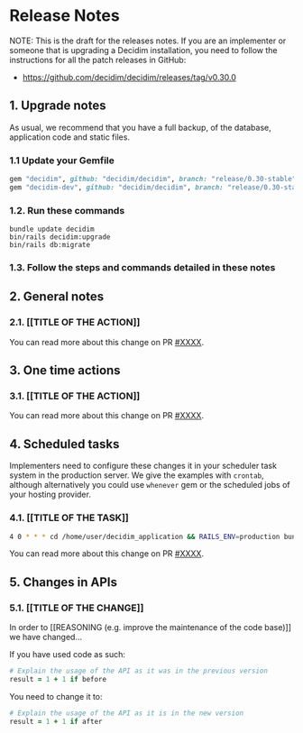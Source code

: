 # Release Notes

NOTE: This is the draft for the releases notes. If you are an implementer or someone that is upgrading a Decidim installation, you need to follow
the instructions for all the patch releases in GitHub:

- https://github.com/decidim/decidim/releases/tag/v0.30.0

## 1. Upgrade notes

As usual, we recommend that you have a full backup, of the database, application code and static files.

### 1.1 Update your Gemfile

```ruby
gem "decidim", github: "decidim/decidim", branch: "release/0.30-stable"
gem "decidim-dev", github: "decidim/decidim", branch: "release/0.30-stable"
```

### 1.2. Run these commands

```console
bundle update decidim
bin/rails decidim:upgrade
bin/rails db:migrate
```

### 1.3. Follow the steps and commands detailed in these notes

## 2. General notes

### 2.1. [[TITLE OF THE ACTION]]

You can read more about this change on PR [\#XXXX](https://github.com/decidim/decidim/pull/XXXX).

## 3. One time actions

### 3.1. [[TITLE OF THE ACTION]]

You can read more about this change on PR [\#XXXX](https://github.com/decidim/decidim/pull/XXXX).

## 4. Scheduled tasks

Implementers need to configure these changes it in your scheduler task system in the production server. We give the examples
 with `crontab`, although alternatively you could use `whenever` gem or the scheduled jobs of your hosting provider.

### 4.1. [[TITLE OF THE TASK]]

```bash
4 0 * * * cd /home/user/decidim_application && RAILS_ENV=production bundle exec rails decidim:TASK
```

You can read more about this change on PR [\#XXXX](https://github.com/decidim/decidim/pull/XXXX).

## 5. Changes in APIs

### 5.1. [[TITLE OF THE CHANGE]]

In order to [[REASONING (e.g. improve the maintenance of the code base)]] we have changed...

If you have used code as such:

```ruby
# Explain the usage of the API as it was in the previous version
result = 1 + 1 if before
```

You need to change it to:

```ruby
# Explain the usage of the API as it is in the new version
result = 1 + 1 if after
```

